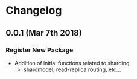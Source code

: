 Changelog
=========

0.0.1 (Mar 7th 2018)
------------------

### Register New Package
- Addition of initial functions related to sharding.
    - shardmodel, read-replica routing, etc...
